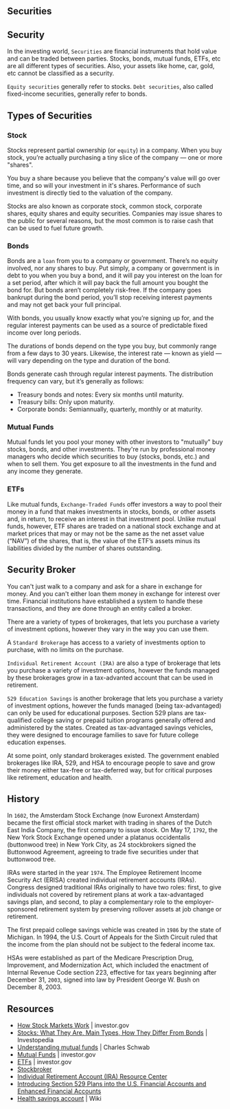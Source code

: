 ## Securities

## Security

In the investing world, `Securities` are financial instruments that hold value and can be traded between parties. Stocks, bonds, mutual funds, ETFs, etc are all different types of securities. Also, your assets like home, car, gold, etc cannot be classified as a security.

`Equity securities` generally refer to stocks. `Debt securities`, also called fixed-income securities, generally refer to bonds.

## Types of Securities

### Stock

Stocks represent partial ownership (or `equity`) in a company. When you buy stock, you’re actually purchasing a tiny slice of the company — one or more "shares".

You buy a share because you believe that the company's value will go over time, and so will your investment in it's shares. Performance of such investment is directly tied to the valuation of the company.

Stocks are also known as corporate stock, common stock, corporate shares, equity shares and equity securities. Companies may issue shares to the public for several reasons, but the most common is to raise cash that can be used to fuel future growth.

### Bonds

Bonds are a `loan` from you to a company or government. There’s no equity involved, nor any shares to buy. Put simply, a company or government is in debt to you when you buy a bond, and it will pay you interest on the loan for a set period, after which it will pay back the full amount you bought the bond for. But bonds aren’t completely risk-free. If the company goes bankrupt during the bond period, you’ll stop receiving interest payments and may not get back your full principal.

With bonds, you usually know exactly what you’re signing up for, and the regular interest payments can be used as a source of predictable fixed income over long periods.

The durations of bonds depend on the type you buy, but commonly range from a few days to 30 years. Likewise, the interest rate — known as yield — will vary depending on the type and duration of the bond.

Bonds generate cash through regular interest payments. The distribution frequency can vary, but it’s generally as follows:

* Treasury bonds and notes: Every six months until maturity.
* Treasury bills: Only upon maturity.
* Corporate bonds: Semiannually, quarterly, monthly or at maturity.

### Mutual Funds

Mutual funds let you pool your money with other investors to "mutually" buy stocks, bonds, and other investments. They're run by professional money managers who decide which securities to buy (stocks, bonds, etc.) and when to sell them. You get exposure to all the investments in the fund and any income they generate.

### ETFs

Like mutual funds, `Exchange-Traded Funds` offer investors a way to pool their money in a fund that makes investments in stocks, bonds, or other assets and, in return, to receive an interest in that investment pool. Unlike mutual funds, however, ETF shares are traded on a national stock exchange and at market prices that may or may not be the same as the net asset value (“NAV”) of the shares, that is, the value of the ETF’s assets minus its liabilities divided by the number of shares outstanding.

## Security Broker

You can't just walk to a company and ask for a share in exchange for money. And you can't either loan them money in exchange for interest over time. Financial institutions have established a system to handle these transactions, and they are done through an entity called a broker.

There are a variety of types of brokerages, that lets you purchase a variety of investment options, however they vary in the way you can use them.

A `Standard Brokerage` has access to a variety of investments option to purchase, with no limits on the purchase.

`Individual Retirement Account (IRA)` are also a type of brokerage that lets you purchase a variety of investment options, however the funds managed by these brokerages grow in a tax-advanted account that can be used in retirement.

`529 Education Savings` is another brokerage that lets you purchase a variety of investment options, however the funds managed (being tax-advantaged) can only be used for educational purposes. Section 529 plans are tax-qualified college saving or prepaid tuition programs generally offered and administered by the states. Created as tax-advantaged savings vehicles, they were designed to encourage families to save for future college education expenses.

At some point, only standard brokerages existed. The government enabled brokerages like IRA, 529, and HSA to encourage people to save and grow their money either tax-free or tax-deferred way, but for critical purposes like retirement, education and health.

## History

In `1602`, the Amsterdam Stock Exchange (now Euronext Amsterdam) became the first official stock market with trading in shares of the Dutch East India Company, the first company to issue stock. On May 17, `1792`, the New York Stock Exchange opened under a platanus occidentalis (buttonwood tree) in New York City, as 24 stockbrokers signed the Buttonwood Agreement, agreeing to trade five securities under that buttonwood tree.

IRAs were started in the year `1974`. The Employee Retirement Income Security Act (ERISA) created individual retirement accounts (IRAs). Congress designed traditional IRAs originally to have two roles: first, to give individuals not covered by retirement plans at work a tax-advantaged savings plan, and second, to play a complementary role to the employer-sponsored retirement system by preserving rollover assets at job change or retirement.

The first prepaid college savings vehicle was created in `1986` by the state of Michigan. In 1994, the U.S. Court of Appeals for the Sixth Circuit ruled that the income from the plan should not be subject to the federal income tax.

HSAs were established as part of the Medicare Prescription Drug, Improvement, and Modernization Act, which included the enactment of Internal Revenue Code section 223, effective for tax years beginning after December 31, `2003`, signed into law by President George W. Bush on December 8, 2003.

## Resources

* [How Stock Markets Work](https://www.investor.gov/introduction-investing/investing-basics/how-stock-markets-work) | investor.gov
* [Stocks: What They Are, Main Types, How They Differ From Bonds](https://www.investopedia.com/terms/s/stock.asp) | Investopedia
* [Understanding mutual funds](https://www.schwab.com/mutual-funds/understand-mutual-funds) | Charles Schwab
* [Mutual Funds](https://www.investor.gov/introduction-investing/investing-basics/investment-products/mutual-funds-and-exchange-traded-1) | investor.gov
* [ETFs](https://www.investor.gov/introduction-investing/investing-basics/investment-products/mutual-funds-and-exchange-traded-2) | investor.gov
* [Stockbroker](https://en.wikipedia.org/wiki/Stockbroker)
* [Individual Retirement Account (IRA) Resource Center](https://www.ici.org/ira)
* [Introducing Section 529 Plans into the U.S. Financial Accounts and Enhanced Financial Accounts](https://www.federalreserve.gov/econresdata/notes/feds-notes/2015/introducing-section-529-plans-into-the-us-financial-accounts-and-enhanced-financial-accounts-20151218.html)
* [Health savings account](https://en.wikipedia.org/wiki/Health_savings_account) | Wiki
